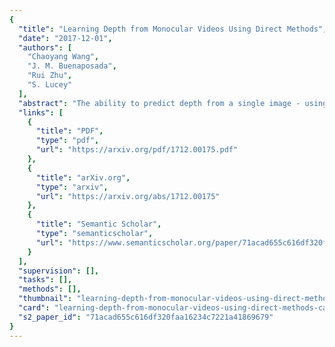 ```yaml
---
{
  "title": "Learning Depth from Monocular Videos Using Direct Methods",
  "date": "2017-12-01",
  "authors": [
    "Chaoyang Wang",
    "J. M. Buenaposada",
    "Rui Zhu",
    "S. Lucey"
  ],
  "abstract": "The ability to predict depth from a single image - using recent advances in CNNs - is of increasing interest to the vision community. Unsupervised strategies to learning are particularly appealing as they can utilize much larger and varied monocular video datasets during learning without the need for ground truth depth or stereo. In previous works, separate pose and depth CNN predictors had to be determined such that their joint outputs minimized the photometric error. Inspired by recent advances in direct visual odometry (DVO), we argue that the depth CNN predictor can be learned without a pose CNN predictor. Further, we demonstrate empirically that incorporation of a differentiable implementation of DVO, along with a novel depth normalization strategy - substantially improves performance over state of the art that use monocular videos for training.",
  "links": [
    {
      "title": "PDF",
      "type": "pdf",
      "url": "https://arxiv.org/pdf/1712.00175.pdf"
    },
    {
      "title": "arXiv.org",
      "type": "arxiv",
      "url": "https://arxiv.org/abs/1712.00175"
    },
    {
      "title": "Semantic Scholar",
      "type": "semanticscholar",
      "url": "https://www.semanticscholar.org/paper/71acad655c616df320faa16234c7221a41869679"
    }
  ],
  "supervision": [],
  "tasks": [],
  "methods": [],
  "thumbnail": "learning-depth-from-monocular-videos-using-direct-methods-thumb.jpg",
  "card": "learning-depth-from-monocular-videos-using-direct-methods-card.jpg",
  "s2_paper_id": "71acad655c616df320faa16234c7221a41869679"
}
---
```


